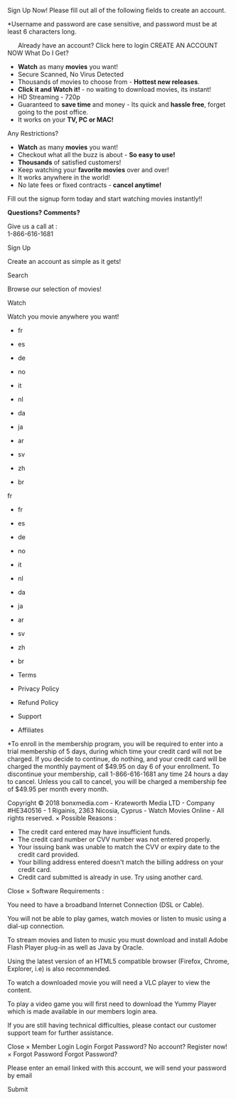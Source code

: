 Sign Up Now! Please fill out all of the following fields to create an account.

\*Username and password are case sensitive, and password must be at least 6 characters long.

      Already have an account? Click here to login CREATE AN ACCOUNT NOW What Do I Get?

*   **Watch** as many **movies** you want!
*   Secure Scanned, No Virus Detected
*   Thousands of movies to choose from - **Hottest new releases**.
*   **Click it and Watch it!** - no waiting to download movies, its instant!
*   HD Streaming - 720p
*   Guaranteed to **save time** and money - Its quick and **hassle free**, forget going to the post office.
*   It works on your **TV, PC or MAC!**

Any Restrictions?

*   **Watch** as many **movies** you want!
*   Checkout what all the buzz is about - **So easy to use!**
*   **Thousands** of satisfied customers!
*   Keep watching your **favorite movies** over and over!
*   It works anywhere in the world!
*   No late fees or fixed contracts - **cancel anytime!**

Fill out the signup form today and start watching movies instantly!!

**Questions? Comments?**

Give us a call at :  
1-866-616-1681

Sign Up

Create an account as simple as it gets!

Search

Browse our selection of movies!

Watch

Watch you movie anywhere you want!

*   fr

*   es

*   de

*   no

*   it

*   nl

*   da

*   ja

*   ar

*   sv

*   zh

*   br

fr

*   fr
*   es
*   de
*   no
*   it
*   nl
*   da
*   ja
*   ar
*   sv
*   zh
*   br

*   Terms
*   Privacy Policy
*   Refund Policy
*   Support
*   Affiliates

\*To enroll in the membership program, you will be required to enter into a trial membership of 5 days, during which time your credit card will not be charged. If you decide to continue, do nothing, and your credit card will be charged the monthly payment of $49.95 on day 6 of your enrollment. To discontinue your membership, call 1-866-616-1681 any time 24 hours a day to cancel. Unless you call to cancel, you will be charged a membership fee of $49.95 per month every month.

Copyright © 2018 bonxmedia.com - Krateworth Media LTD - Company #HE340516 - 1 Rigainis, 2363 Nicosia, Cyprus - Watch Movies Online - All rights reserved. × Possible Reasons :

*   The credit card entered may have insufficient funds.
*   The credit card number or CVV number was not entered properly.
*   Your issuing bank was unable to match the CVV or expiry date to the credit card provided.
*   Your billing address entered doesn't match the billing address on your credit card.
*   Credit card submitted is already in use. Try using another card.

Close × Software Requirements :

You need to have a broadband Internet Connection (DSL or Cable).

You will not be able to play games, watch movies or listen to music using a dial-up connection.

To stream movies and listen to music you must download and install Adobe Flash Player plug-in as well as Java by Oracle.

Using the latest version of an HTML5 compatible browser (Firefox, Chrome, Explorer, i.e) is also recommended.

To watch a downloaded movie you will need a VLC player to view the content.

To play a video game you will first need to download the Yummy Player which is made available in our members login area.

If you are still having technical difficulties, please contact our customer support team for further assistance.

Close × Member Login Login Forgot Password? No account? Register now! × Forgot Password Forgot Password?

Please enter an email linked with this account, we will send your password by email

Submit